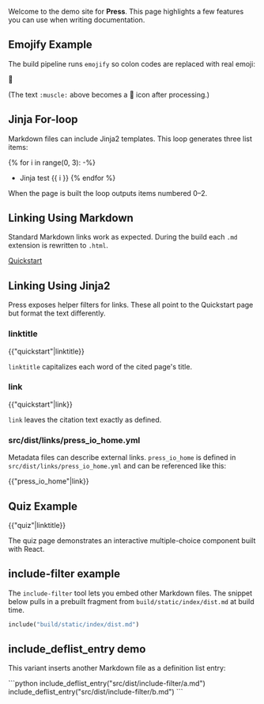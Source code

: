 Welcome to the demo site for **Press**. This page highlights a few features you
can use when writing documentation.

## Emojify Example

The build pipeline runs `emojify` so colon codes are replaced with real emoji:

:muscle:

(The text `:muscle:` above becomes a 💪 icon after processing.)

## Jinja For-loop

Markdown files can include Jinja2 templates. This loop generates three list items:

{% for i in range(0, 3): -%}
- Jinja test {{ i }}
{% endfor %}

When the page is built the loop outputs items numbered 0–2.

## Linking Using Markdown

Standard Markdown links work as expected. During the build each `.md`
extension is rewritten to `.html`.

[Quickstart](quickstart.md)

## Linking Using Jinja2

Press exposes helper filters for links. These all point to the Quickstart page
but format the text differently.

### linktitle
{{"quickstart"|linktitle}}

`linktitle` capitalizes each word of the cited page's title.

### link
{{"quickstart"|link}}

`link` leaves the citation text exactly as defined.

### src/dist/links/press_io_home.yml

Metadata files can describe external links. `press_io_home` is defined in
`src/dist/links/press_io_home.yml` and can be referenced like this:

{{"press_io_home"|link}}

## Quiz Example
{{"quiz"|linktitle}}

The quiz page demonstrates an interactive multiple-choice component built with
React.

## include-filter example

The `include-filter` tool lets you embed other Markdown files. The snippet
below pulls in a prebuilt fragment from `build/static/index/dist.md` at build
time.

```python
include("build/static/index/dist.md")
```

## include_deflist_entry demo

This variant inserts another Markdown file as a definition list entry:

<dl>
```python
include_deflist_entry("src/dist/include-filter/a.md")
include_deflist_entry("src/dist/include-filter/b.md")
```
</dl>
